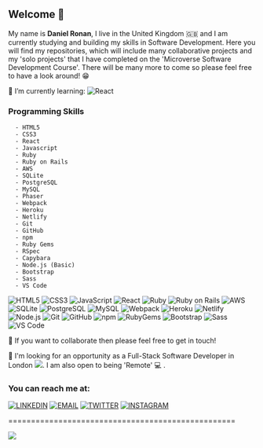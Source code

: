 ## Welcome 👋

My name is <b> Daniel Ronan</b>, I live in the United Kingdom 🇬🇧 and I am currently studying and building my skills in Software Development. Here you will find my repositories, which will include many collaborative projects and my 'solo projects' that I have completed on the 'Microverse Software Development Course'. There will be many more to come so please feel free to have a look around! 😁

🌱 I’m currently learning: ![React](https://img.shields.io/badge/-React-61DAFB?style=flat&logo=React&logoColor=white&labelColor=000)

### Programming Skills 

```
  - HTML5 
  - CSS3 
  - React
  - Javascript
  - Ruby
  - Ruby on Rails
  - AWS
  - SQLite
  - PostgreSQL
  - MySQL
  - Phaser
  - Webpack
  - Heroku
  - Netlify
  - Git
  - GitHub
  - npm
  - Ruby Gems
  - RSpec
  - Capybara
  - Node.js (Basic)
  - Bootstrap
  - Sass
  - VS Code
```
  
  ![HTML5](https://img.shields.io/badge/-HTML5-E34F26?style=for-the-badge&logo=HTML5&logoColor=white&labelColor=000)
  ![CSS3](https://img.shields.io/badge/-CSS3-1572B6?style=for-the-badge&logo=CSS3&logoColor=white&labelColor=000)
  ![JavaScript](https://img.shields.io/badge/-JavaScript-F7DF1E?style=for-the-badge&logo=JavaScript&logoColor=white&labelColor=000)
  ![React](https://img.shields.io/badge/-React-61DAFB?style=for-the-badge&logo=React&logoColor=white&labelColor=000)
  ![Ruby](https://img.shields.io/badge/-Ruby-CC342D?style=for-the-badge&logo=Ruby&logoColor=white&labelColor=000)
  ![Ruby on Rails](https://img.shields.io/badge/-Ruby_on_Rails-CC0000?style=for-the-badge&logo=Ruby-on-Rails&logoColor=white&labelColor=000)
  ![AWS](https://img.shields.io/badge/-AWS-232F3E?style=for-the-badge&logo=Amazon-AWS&logoColor=white&labelColor=000)
  ![SQLite](https://img.shields.io/badge/-SQLite-003B57?style=for-the-badge&logo=SQLite&logoColor=white&labelColor=000)
  ![PostgreSQL](https://img.shields.io/badge/-PostgreSQL-336791?style=for-the-badge&logo=PostgreSQL&logoColor=white&labelColor=000)
  ![MySQL](https://img.shields.io/badge/-MySQL-4479A1?style=for-the-badge&logo=MySQL&logoColor=white&labelColor=000)
  ![Webpack](https://img.shields.io/badge/-Webpack-8DD6F9?style=for-the-badge&logo=Webpack&logoColor=white&labelColor=000)
  ![Heroku](https://img.shields.io/badge/-Heroku-430098?style=for-the-badge&logo=Heroku&logoColor=white&labelColor=000)
  ![Netlify](https://img.shields.io/badge/-Netlify-00C7B7?style=for-the-badge&logo=Netlify&logoColor=white&labelColor=000)
  ![Node.js](https://img.shields.io/badge/-Node.js-339933?style=for-the-badge&logo=Node.js&logoColor=white&labelColor=000)
  ![Git](https://img.shields.io/badge/-Git-F05032?style=for-the-badge&logo=Git&logoColor=white&labelColor=000)
  ![GitHub](https://img.shields.io/badge/-GitHub-181717?style=for-the-badge&logo=GitHub&logoColor=white&labelColor=000)
  ![npm](https://img.shields.io/badge/-npm-CB3837?style=for-the-badge&logo=Npm&logoColor=white&labelColor=000)
  ![RubyGems](https://img.shields.io/badge/-Ruby_Gems-E9573F?style=for-the-badge&logo=RubyGems&logoColor=white&labelColor=000)
  ![Bootstrap](https://img.shields.io/badge/-Bootstrap-563D7C?style=for-the-badge&logo=Bootstrap&logoColor=white&labelColor=000)
  ![Sass](https://img.shields.io/badge/-Sass-CC6699?style=for-the-badge&logo=Sass&logoColor=white&labelColor=000)
  ![VS Code](https://img.shields.io/badge/-VS_Code-007ACC?style=for-the-badge&logo=Visual-Studio-Code&logoColor=white&labelColor=000)
  
👯 If you want to collaborate then please feel free to get in touch!

👀 I'm looking for an opportunity as a Full-Stack Software Developer in London <img src="https://img.icons8.com/color/20/000000/big-ben.png"/>. I am also open to being 'Remote' 💻 .

### You can reach me at:

[![LINKEDIN](https://img.shields.io/badge/-LINKEDIN-0077B5?style=for-the-badge&logo=Linkedin&logoColor=white)](https://www.linkedin.com/in/dan-ronan/)
[![EMAIL](https://img.shields.io/badge/-EMAIL-D14836?style=for-the-badge&logo=Mail.Ru&logoColor=white)](mailto:danielconnorronan@gmail.com)
[![TWITTER](https://img.shields.io/badge/-TWITTER-1DA1F2?style=for-the-badge&logo=Twitter&logoColor=white)](https://twitter.com/dc_ronan)
[![INSTAGRAM](https://img.shields.io/badge/-INSTAGRAM-E4405F?style=for-the-badge&logo=Instagram&logoColor=white)](https://www.instagram.com/dc_ronan/)

==================================================

 <img src="https://github-readme-stats.vercel.app/api?username=DcRonan&count_private=true&show_icons=true&theme=radical&icon_color=E11C68&title_color=FFF">

<!--  [![Top Langs](https://github-readme-stats.vercel.app/api/top-langs/?username=DcRonan&layout=compact)]() -->

